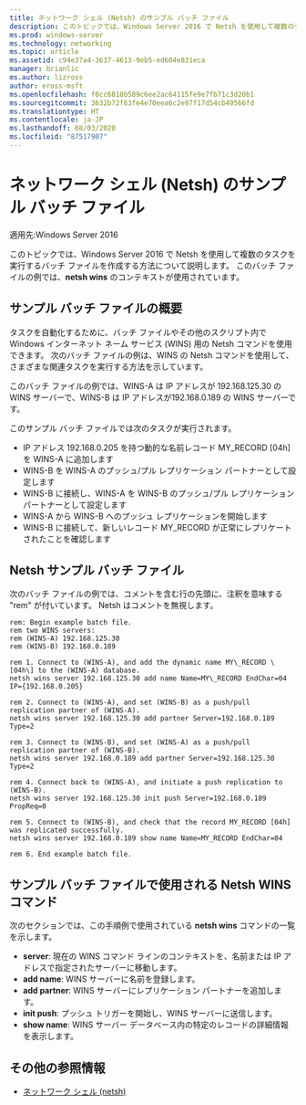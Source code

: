 ```yaml
---
title: ネットワーク シェル (Netsh) のサンプル バッチ ファイル
description: このトピックでは、Windows Server 2016 で Netsh を使用して複数のタスクを実行するバッチ ファイルを作成する方法について説明します。
ms.prod: windows-server
ms.technology: networking
ms.topic: article
ms.assetid: c94e37a4-3637-4613-9eb5-ed604e831eca
manager: brianlic
ms.author: lizross
author: eross-msft
ms.openlocfilehash: f0cc6818b589c6ee2ac64115fe9e7fb71c3d20b1
ms.sourcegitcommit: 3632b72f63fe4e70eea6c2e97f17d54cb49566fd
ms.translationtype: HT
ms.contentlocale: ja-JP
ms.lasthandoff: 08/03/2020
ms.locfileid: "87517907"
---
```

# <a name="network-shell-netsh-example-batch-file"></a>ネットワーク シェル (Netsh) のサンプル バッチ ファイル

適用先:Windows Server 2016

このトピックでは、Windows Server 2016 で Netsh を使用して複数のタスクを実行するバッチ ファイルを作成する方法について説明します。 このバッチ ファイルの例では、**netsh wins** のコンテキストが使用されています。

## <a name="example-batch-file-overview"></a>サンプル バッチ ファイルの概要

タスクを自動化するために、バッチ ファイルやその他のスクリプト内で Windows インターネット ネーム サービス \(WINS\) 用の Netsh コマンドを使用できます。 次のバッチ ファイルの例は、WINS の Netsh コマンドを使用して、さまざまな関連タスクを実行する方法を示しています。

このバッチ ファイルの例では、WINS\-A は IP アドレスが 192.168.125.30 の WINS サーバーで、WINS\-B は IP アドレスが192.168.0.189 の WINS サーバーです。

このサンプル バッチ ファイルでは次のタスクが実行されます。

- IP アドレス 192.168.0.205 を持つ動的な名前レコード MY\_RECORD \[04h\] を WINS\-A に追加します
- WINS\-B を WINS\-A のプッシュ/プル レプリケーション パートナーとして設定します
- WINS\-B に接続し、WINS\-A を WINS\-B のプッシュ/プル レプリケーション パートナーとして設定します
- WINS\-A から WINS\-B へのプッシュ レプリケーションを開始します
- WINS\-B に接続して、新しいレコード MY\_RECORD が正常にレプリケートされたことを確認します

## <a name="netsh-example-batch-file"></a>Netsh サンプル バッチ ファイル

次のバッチ ファイルの例では、コメントを含む行の先頭に、注釈を意味する "rem" が付いています。 Netsh はコメントを無視します。

```
rem: Begin example batch file.
rem two WINS servers:
rem (WINS-A) 192.168.125.30
rem (WINS-B) 192.168.0.189

rem 1. Connect to (WINS-A), and add the dynamic name MY\_RECORD \[04h\] to the (WINS-A) database.
netsh wins server 192.168.125.30 add name Name=MY\_RECORD EndChar=04 IP={192.168.0.205}

rem 2. Connect to (WINS-A), and set (WINS-B) as a push/pull replication partner of (WINS-A).
netsh wins server 192.168.125.30 add partner Server=192.168.0.189 Type=2

rem 3. Connect to (WINS-B), and set (WINS-A) as a push/pull replication partner of (WINS-B).
netsh wins server 192.168.0.189 add partner Server=192.168.125.30 Type=2

rem 4. Connect back to (WINS-A), and initiate a push replication to (WINS-B).
netsh wins server 192.168.125.30 init push Server=192.168.0.189 PropReq=0

rem 5. Connect to (WINS-B), and check that the record MY_RECORD [04h] was replicated successfully.
netsh wins server 192.168.0.189 show name Name=MY_RECORD EndChar=04

rem 6. End example batch file.
```

## <a name="netsh-wins-commands-used-in-the-example-batch-file"></a>サンプル バッチ ファイルで使用される Netsh WINS コマンド

次のセクションでは、この手順例で使用されている **netsh wins** コマンドの一覧を示します。

- **server**: 現在の WINS コマンド ラインのコンテキストを、名前または IP アドレスで指定されたサーバーに移動します。
- **add name**: WINS サーバーに名前を登録します。
- **add partner**: WINS サーバーにレプリケーション パートナーを追加します。
- **init push**: プッシュ トリガーを開始し、WINS サーバーに送信します。
- **show name**: WINS サーバー データベース内の特定のレコードの詳細情報を表示します。

## <a name="additional-references"></a>その他の参照情報

- [ネットワーク シェル (netsh)](netsh.md)
